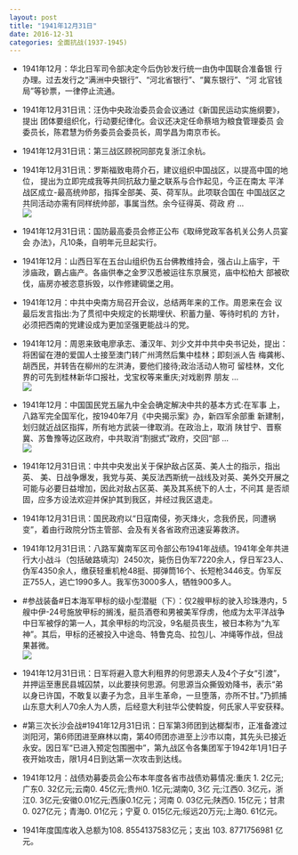 ```yaml
---
layout: post
title: "1941年12月31日"
date: 2016-12-31
categories: 全面抗战(1937-1945)
---
```


<meta name="referrer" content="no-referrer" />

- 1941年12月：华北日军司令部决定今后伪钞发行统一由伪中国联合准备银 行办理。过去发行之“满洲中央银行”、“河北省银行”、“冀东银行”、“河 北官钱局”等钞票，一律停止流通。 

- 1941年12月31日讯：汪伪中央政治委员会会议通过《新国民运动实施纲要》，提出 团体要组织化，行动要纪律化。会议还决定任命蔡培为粮食管理委员 会委员长，陈君慧为侨务委员会委员长，周学昌为南京市长。 

- 1941年12月31日讯：第三战区顾祝同部克复浙江余杭。 

- 1941年12月31日讯：罗斯福致电蒋介石，建议组织中国战区，以提高中国的地位， 提出为立即完成我等共同抗敌力量之联系与合作起见，今正在南太 平洋战区成立-最高统帅部，指挥全部美、英、荷军队。此项联合国在 中国战区之共同活动亦需有同样统帅部，事属当然。余今征得英、荷政 府 ... <br/><img src="https://ww2.sinaimg.cn/large/aca367d8jw1fba6dirxjnj20c80ftjto.jpg" />

- 1941年12月31日讯：国防最高委员会修正公布《取缔党政军各机关公务人员宴会 办法》，凡10条，自明年元旦起实行。 

- 1941年12月：山西日军在五台山组织伪五台佛教维持会，强占山上庙宇，干 涉庙政，霸占庙产。各庙供奉之金罗汉悉被运往东京展览，庙中松柏大 部被砍伐，庙房亦被恣意拆毁，以作修建碉堡之用。 

- 1941年12月：中共中央南方局召开会议，总结两年来的工作。周恩来在会 议最后发言指出:为了贯彻中央规定的长期埋伏、积蓄力量、等待时机的 方针，必须把西南的党建设成为更加坚强更能战斗的党。 

- 1941年12月：周恩来致电廖承志、潘汉年、刘少文并中共中央书记处，提出： 将困留在港的爱国人士接至澳门转广州湾然后集中桂林；即刻派人告 梅龚彬、胡西民，并转告在柳州的左洪涛，要他们接待;政治活动人物可 留桂林，文化界的可先到桂林新华口报社，戈宝权等来重庆;对戏剧界 朋友 ... <br/><img src="https://ww3.sinaimg.cn/large/aca367d8jw1fb9zfu6jayj20c809zdh7.jpg" />

- 1941年12月：中国国民党五届九中全会确定解决中共的基本方式:在军事 上，八路军完全国军化，按1940年7月《中央揭示案》办，新四军余部重 新建制，划归就近战区指挥，所有地方武装一律取消。在政治上，取消 陕甘宁、晋察冀、苏鲁豫等边区政府，中共取消“割据式”政府，交回“部 ... <br/><img src="https://ww1.sinaimg.cn/large/aca367d8jw1fb9xpupeyjj20c8090jsi.jpg" />

- 1941年12月31日讯：中共中央发出关于保护敌占区英、美人士的指示，指出英、 美、日战争爆发，我党与英、美反法西斯统一战线及对英、美外交开展之 可能与必要日益增加，因此对敌占区英、美及其系统下的人士，不问其 是否顽固，应多方设法欢迎并保护其到我区，并经过我区退走。 

- 1941年12月31日讯：国民政府以“日寇南侵，弥天烽火，念我侨民，同遭祸 变”，着由行政院分饬主管部、会及有关各省政府迅速妥筹救济。 

- 1941年12月31日讯：八路军冀南军区司令部公布1941年战绩。1941年全年共进行大小战斗（包括破路填沟）2450次，毙伤日伪军7220余人，俘日军23人、伪军4350余人，缴获轻重机枪48挺、掷弹筒16个、长短枪3446支。伪军反正755人，逃亡1990多人。我军伤3000多人，牺牲900多人。 

- #参战装备#日本海军甲标的级小型潜艇（下）：仅2艘甲标的驶入珍珠港内，5艘中伊-24号施放甲标的搁浅，艇员酒卷和男被美军俘虏，他成为太平洋战争中日军被俘的第一人，其余甲标的均沉没，9名艇员丧生，被日本称为“九军神”。其后，甲标的还被投入中途岛、特鲁克岛、拉包儿、冲绳等作战，但战果甚微。 <br/><img src="https://ww4.sinaimg.cn/large/aca367d8jw1fb9qs0c853j20dr0i3tbz.jpg" />

- 1941年12月31日讯：日军将避入意大利租界的何思源夫人及4个子女“引渡”，并押运至惠民县城囚禁，以此要挟何思源。何思源当众撕毁劝降书，表示“弟以身已许国，不敢复以妻子为念，且半生革命，一旦堕落，亦所不甘。”乃抓捕山东意大利人70余人为人质，后经意大利驻华公使斡旋，何氏家人平安获释。 

- #第三次长沙会战#1941年12月31日讯：日军第3师团到达榔梨市，正准备渡过浏阳河，第6师团进至麻林以南，第40师团亦进至上沙市以南，其先头已接近永安。因日军“已进入预定包围圈中”，第九战区令各集团军于1942年1月1日子夜开始攻击，限1月4日到达第一次攻击到达线。 

- 1941年12月：战债劝募委员会公布本年度各省市战债劝募情况:重庆 1. 2亿元;广东0. 32亿元;云南0. 45亿元;贵州0. 1亿元;湖南0, 3亿 元;江西0. 3亿元，浙江0. 3亿元;安徽0.01亿元;西康0.1亿元；河南 0. 03亿元;陕西0. 15亿元；甘肃0. 027亿元；青海0. 01亿元；宁夏 0. 015亿元;绥远20万元;上海0. 61亿元。 

- 1941年度国库收入总额为108. 8554137583亿元；支出 103. 8771756981 亿元。 

